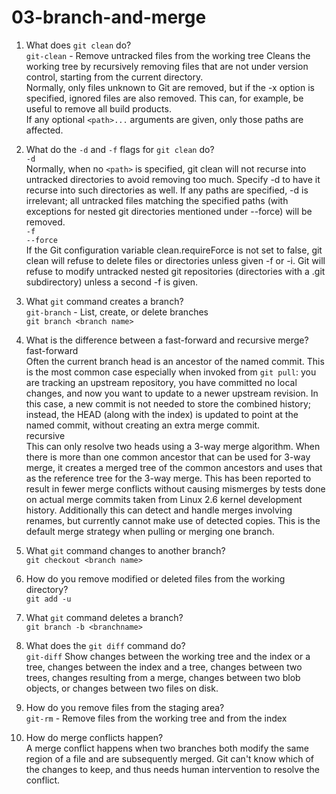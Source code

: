 # 03-branch-and-merge

1. What does `git clean` do? <br>
`git-clean` - Remove untracked files from the working tree
Cleans the working tree by recursively removing files that are not under version control, starting from the current directory.<br>
Normally, only files unknown to Git are removed, but if the -x option is specified, ignored files are also removed. This can, for example, be useful to remove all build products.<br>
If any optional `<path>...` arguments are given, only those paths are affected.<br>

2. What do the `-d` and `-f` flags for `git clean` do?<br>
`-d` <br>
Normally, when no `<path>` is specified, git clean will not recurse into untracked directories to avoid removing too much. Specify -d to have it recurse into such directories as well. If any paths are specified, -d is irrelevant; all untracked files matching the specified paths (with exceptions for nested git directories mentioned under --force) will be removed.<br>
`-f`<br>
`--force`<br>
If the Git configuration variable clean.requireForce is not set to false, git clean will refuse to delete files or directories unless given -f or -i. Git will refuse to modify untracked nested git repositories (directories with a .git subdirectory) unless a second -f is given.<br>

3. What `git` command creates a branch?<br>
`git-branch` - List, create, or delete branches<br>
`git branch <branch name>`<br>

4. What is the difference between a fast-forward and recursive merge?<br>
fast-forward<br>
Often the current branch head is an ancestor of the named commit. This is the most common case especially when invoked from `git pull`: you are tracking an upstream repository, you have committed no local changes, and now you want to update to a newer upstream revision. In this case, a new commit is not needed to store the combined history; instead, the HEAD (along with the index) is updated to point at the named commit, without creating an extra merge commit.<br>
recursive <br>
This can only resolve two heads using a 3-way merge algorithm. When there is more than one common ancestor that can be used for 3-way merge, it creates a merged tree of the common ancestors and uses that as the reference tree for the 3-way merge. This has been reported to result in fewer merge conflicts without causing mismerges by tests done on actual merge commits taken from Linux 2.6 kernel development history. Additionally this can detect and handle merges involving renames, but currently cannot make use of detected copies. This is the default merge strategy when pulling or merging one branch.<br>

5. What `git` command changes to another branch?<br>
`git checkout <branch name>`<br>

6. How do you remove modified or deleted files from the working directory?<br>
`git add -u` <br>

7. What `git` command deletes a branch?<br>
`git branch -b <branchname>`<br>

8. What does the `git diff` command do?<br>
`git-diff` Show changes between the working tree and the index or a tree, changes between the index and a tree, changes between two trees, changes resulting from a merge, changes between two blob objects, or changes between two files on disk. <br>

9. How do you remove files from the staging area?<br>
`git-rm` - Remove files from the working tree and from the index <br>

10. How do merge conflicts happen? <br>
A merge conflict happens when two branches both modify the same region of a file and are subsequently merged. Git can't know which of the changes to keep, and thus needs human intervention to resolve the conflict.<br>